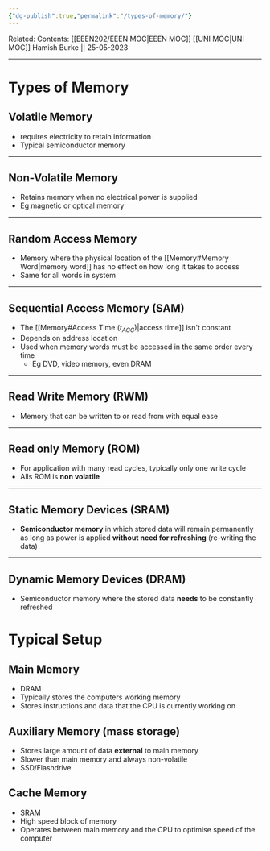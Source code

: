 ```yaml
---
{"dg-publish":true,"permalink":"/types-of-memory/"}
---
```


Related: 
Contents: [[EEEN202/EEEN MOC\|EEEN MOC]]
[[UNI MOC\|UNI MOC]]
Hamish Burke || 25-05-2023
***

# Types of Memory

## Volatile Memory

- requires electricity to retain information
- Typical semiconductor memory

***

## Non-Volatile Memory

- Retains memory when no electrical power is supplied
- Eg magnetic or optical memory

***

## Random Access Memory

- Memory where the physical location of the [[Memory#Memory Word\|memory word]] has no effect on how long it takes to access
- Same for all words in system

***

## Sequential Access Memory (SAM)

- The [[Memory#Access Time ($t_{ACC}$)\|access time]] isn't constant
- Depends on address location
- Used when memory words must be accessed in the same order every time
	- Eg DVD, video memory, even DRAM

***

## Read Write Memory (RWM)

- Memory that can be written to or read from with equal ease

***

## Read only Memory (ROM)

- For application with many read cycles, typically only one write cycle
- Alls ROM is **non volatile**

***

## Static Memory Devices (SRAM)

- **Semiconductor memory** in which stored data will remain permanently as long as power is applied **without need for refreshing** (re-writing the data)

***

## Dynamic Memory Devices (DRAM)

- Semiconductor memory where the stored data **needs** to be constantly refreshed



# Typical Setup

## Main Memory

- DRAM
- Typically stores the computers working memory
- Stores instructions and data that the CPU is currently working on

## Auxiliary Memory (mass storage)

- Stores large amount of data **external** to main memory
- Slower than main memory and always non-volatile
- SSD/Flashdrive

## Cache Memory

- SRAM
- High speed block of memory
- Operates between main memory and the CPU to optimise speed of the computer


